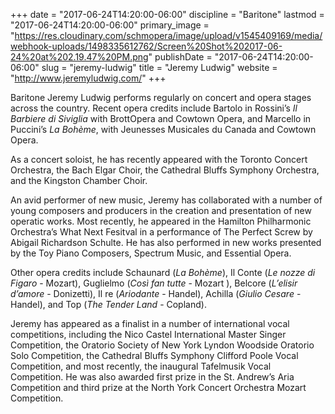 +++
date = "2017-06-24T14:20:00-06:00"
discipline = "Baritone"
lastmod = "2017-06-24T14:20:00-06:00"
primary_image = "https://res.cloudinary.com/schmopera/image/upload/v1545409169/media/webhook-uploads/1498335612762/Screen%20Shot%202017-06-24%20at%202.19.47%20PM.png"
publishDate = "2017-06-24T14:20:00-06:00"
slug = "jeremy-ludwig"
title = "Jeremy Ludwig"
website = "http://www.jeremyludwig.com/"
+++

Baritone Jeremy Ludwig performs regularly on concert and opera stages across the country. Recent opera credits include Bartolo in Rossini’s *Il Barbiere di Siviglia* with BrottOpera and Cowtown Opera, and Marcello in Puccini’s *La Bohème*, with Jeunesses Musicales du Canada and Cowtown Opera.

As a concert soloist, he has recently appeared with the Toronto Concert Orchestra, the Bach Elgar Choir, the Cathedral Bluffs Symphony Orchestra, and the Kingston Chamber Choir.

An avid performer of new music, Jeremy has collaborated with a number of young composers and producers in the creation and presentation of new operatic works. Most recently, he appeared in the Hamilton Philharmonic Orchestra’s What Next Fesitval in a performance of The Perfect Screw by Abigail Richardson Schulte. He has also performed in new works presented by the Toy Piano Composers, Spectrum Music, and Essential Opera.

Other opera credits include Schaunard (*La Bohème*), Il Conte (*Le nozze di Figaro* - Mozart), Guglielmo (*Così fan tutte* - Mozart ), Belcore (*L’elisir d’amore* - Donizetti), Il re (*Ariodante* - Handel), Achilla (*Giulio Cesare* - Handel), and Top (*The Tender Land* - Copland).

Jeremy has appeared as a finalist in a number of international vocal competitions, including the Nico Castel International Master Singer Competition, the Oratorio Society of New York Lyndon Woodside Oratorio Solo Competition, the Cathedral Bluffs Symphony Clifford Poole Vocal Competition, and most recently, the inaugural Tafelmusik Vocal Competition. He was also awarded first prize in the St. Andrew’s Aria Competition and third prize at the North York Concert Orchestra Mozart Competition.

